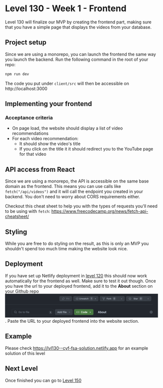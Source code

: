 # Level 130 - Week 1 - Frontend

Level 130 will finalize our MVP by creating the frontend part, making sure that you have a simple page that displays the videos from your database.

## Project setup

Since we are using a monorepo, you can launch the frontend the same way you launch the backend. Run the following command in the root of your repo:

```sh
npm run dev
```

The code you put under `client/src` will then be accessible on http://localhost:3000

## Implementing your frontend

### Acceptance criteria

- On page load, the website should display a list of video recommendations
- For each video recommendation:
  - It should show the video's title
  - If you click on the title it it should redirect you to the YouTube page for that video

## API access from React

Since we are using a monorepo, the API is accessible on the same base domain as the frontend. This means you can use calls like `fetch("/api/videos")` and it will call the endpoint you created in your backend. You don't need to worry about CORS requirements either.

Checkout this cheat sheet to help you with the types of requests you'll need to be using with `fetch`: https://www.freecodecamp.org/news/fetch-api-cheatsheet/

## Styling

While you are free to do styling on the result, as this is only an MVP you shouldn't spend too much time making the website look nice.

## Deployment

If you have set up Netlify deployment in [level 120](./120.md) this should now work automatically for the frontend as well. Make sure to test it out though. Once you have the url to your deployed frontend, add it to the **About** section on your Github repo ![about settings for github repo](about-githubrepo.png). Paste the URL to your deployed frontend into the website section.

## Example

Please check https://lvl130--cyf-fsa-solution.netlify.app for an example solution of this level

## Next Level

Once finished you can go to [Level 150](./150.md)
